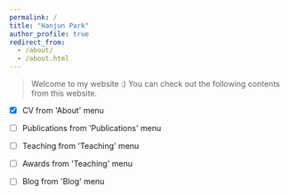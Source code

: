 ```yaml
---
permalink: /
title: "Hanjun Park"
author_profile: true
redirect_from: 
  - /about/
  - /about.html
---
```


> Welcome to my website :)
> You can check out the following contents from this website.

- [x]  CV from 'About' menu

- [ ]  Publications from 'Publications' menu

- [ ]  Teaching from 'Teaching' menu

- [ ]  Awards from 'Teaching' menu

- [ ]  Blog from 'Blog' menu

